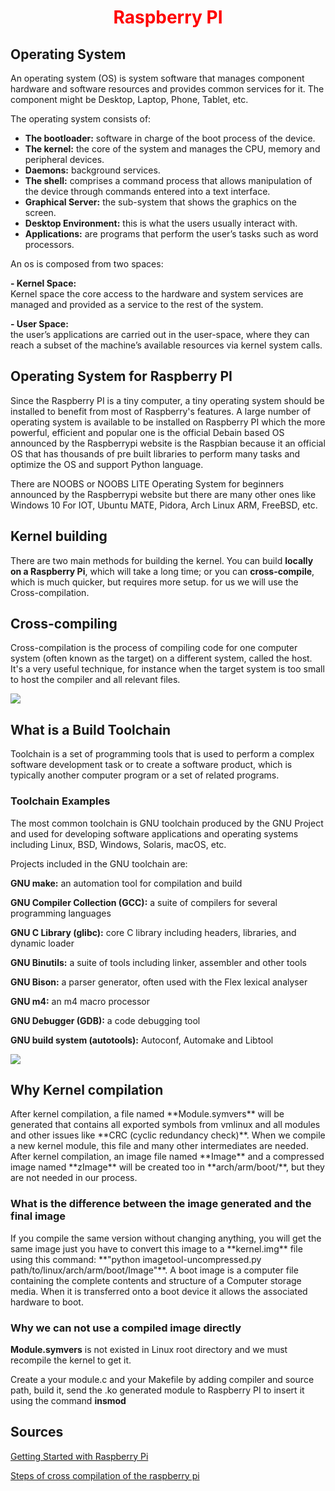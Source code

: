 <center><h1 style="color: #ff0000">Raspberry PI</h1></center>

<h2>Operating System</h2>
An operating system (OS) is system software that manages component hardware and software resources and provides common services for it. The component might be Desktop, Laptop, Phone, Tablet, etc.

The operating system consists of:

- **The bootloader:** software in charge of the boot process of the device. 
- **The kernel:** the core of the system and manages the CPU, memory and peripheral devices.
- **Daemons:** background services.
- **The shell:** comprises a command process that allows manipulation of the device through commands entered into a text interface.
- **Graphical Server:** the sub-system that shows the graphics on the screen.
- **Desktop Environment:** this is what the users usually interact with.
- **Applications:** are programs that perform the user’s tasks such as word processors.

An os is composed from two spaces:

  **- Kernel Space:**  
 Kernel space the core access to the hardware and system services are managed and provided as a service to the rest of the system.

  **- User Space:**  
 the user’s applications are carried out in the user-space, where they can reach a subset of the machine’s available resources via kernel system calls.

<h2>Operating System for Raspberry PI</h2> 

Since the Raspberry PI is a tiny computer, a tiny operating system should be installed to benefit from most of Raspberry's features.
A large number of operating system is available to be installed on Raspberry PI which the more powerful, efficient and popular one is the official Debain based OS announced by the Raspberrypi website is the Raspbian because it an official OS that has thousands of pre built libraries to perform many tasks and optimize the OS and support Python language.

There are NOOBS or NOOBS LITE Operating System for beginners announced by the Raspberrypi website but there are many other ones like Windows 10 For IOT, Ubuntu MATE, Pidora, Arch Linux ARM, FreeBSD, etc.

<h2>Kernel building</h2>

There are two main methods for building the kernel. You can build **locally on a Raspberry Pi**, which will take a long time; or you can **cross-compile**, which is much quicker, but requires more setup.
for us we will use the Cross-compilation.

<h2>Cross-compiling</h2>
Cross-compilation is the process of compiling code for one computer system (often known as the target) on a different system, called the host.
It's a very useful technique, for instance when the target system is too small to host the compiler and all relevant files.


![](https://3.bp.blogspot.com/-FKi3ypBSo_E/WP1Rs3YnsLI/AAAAAAAAB3g/G7cHCBklmf4e2RnPrzs_wz2x-OvF1yZUwCLcB/s640/cross001.png )

<h2>What is a Build Toolchain</h2>
Toolchain is a set of programming tools that is used to perform a complex software development task or to create a software product, which is typically another computer program or a set of related programs. 

<h3>Toolchain Examples</h3>
The most common toolchain is GNU toolchain produced by the GNU Project and used for developing software applications and operating systems including Linux, BSD, Windows, Solaris, macOS, etc.
 
Projects included in the GNU toolchain are:

**GNU make:** an automation tool for compilation and build

**GNU Compiler Collection (GCC):** a suite of compilers for several programming languages

**GNU C Library (glibc):** core C library including headers, libraries, and dynamic loader

**GNU Binutils:** a suite of tools including linker, assembler and other tools

**GNU Bison:** a parser generator, often used with the Flex lexical analyser

**GNU m4:** an m4 macro processor

**GNU Debugger (GDB):** a code debugging tool

**GNU build system (autotools):** Autoconf, Automake and Libtool


![](https://4.bp.blogspot.com/-s5a95TIc7ew/Vvkt7I5kC7I/AAAAAAAALRQ/1ER34SUMt9w46BVOaM7BNr7osotzpMRiQ/s1600/CrossCompile.png)


<h2>Why Kernel compilation</h2>
After kernel compilation, a file named **Module.symvers** will be generated that contains all exported symbols from vmlinux and all modules and other issues like **CRC (cyclic redundancy check)**. When we compile a new kernel module, this file and many other intermediates are needed.
After kernel compilation, an image file named **Image** and a compressed image named **zImage** will be created too in **arch/arm/boot/**, but they are not needed in our process.

<h3>What is the difference between the image generated and the final image</h3>
If you compile the same version without changing anything, you will get the same image just you have to convert this image to a **kernel.img** file using this command: **"python imagetool-uncompressed.py path/to/linux/arch/arm/boot/Image"**.
A boot image is a computer file containing the complete contents and structure of a Computer storage media. When it is transferred onto a boot device it allows the associated hardware to boot.

<h3>Why we can not use a compiled image directly</h3>

**Module.symvers** is not existed in Linux root directory and we must recompile the kernel to get it.  

Create a your module.c and your Makefile by adding compiler and source path, build it, send the .ko generated module to Raspberry PI to insert it using the command **insmod**


<h2>Sources</h2>

[ Getting Started with Raspberry Pi]( https://projects.raspberrypi.org/en/projects/raspberry-pi-getting-started)

[Steps of cross compilation of the raspberry pi](https://www.raspberrypi.org/documentation/linux/kernel/building.md)